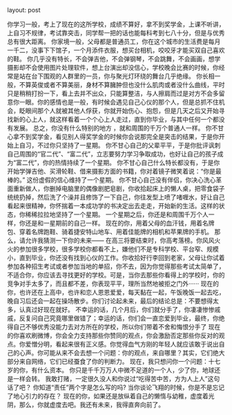
layout: post


你学习一般，考上了现在的这所学校，成绩不算好，拿不到奖学金，上课不听讲，上自习不规律，考试靠突击，同学帮一把的话也能每科考到七八十分，但是与优秀总有很大距离。 
你家境一般，父母都是普通员工，你在这个城市的生活费是每月一千二，没事下下馆子，一个月添件衣服，想买台相机，咬咬牙才能买双自己喜欢的鞋。 
你几乎没有特长，不会弹吉他，不会弹钢琴，不会跳舞，不会画画，想学摄影却不会使用图片处理软件，想上台演出却没信心，学校晚会比赛的时候，你经常是站在台下围观的人群里的一员，你与聚光灯环绕的舞台几乎绝缘。 
你长相一般，不算英俊或者不算美丽，身材不算臃肿但也没什么肌肉或者没什么曲线，平时只是稍稍打扮一下，看上去并不出众，只能算整洁，与人擦肩而过是对方不会多留意你一眼。你的感情也是一般，有时候会遇见自己心仪的那个人，但是总抓不住机会，眨眼间那个人就被其他人俘获，你就开始伤心、抱怨，但是几天之后又开始寻找新的心上人，就这样看着一个个心上人走过，直到你毕业，与其中任何一个都没有发展。 
总之，你没有什么特别的地方 ，就和周围的千万个普通人一样。 
你不甘心拿不到奖学金，看见别人得奖学金的时候你会说那完全是突击的结果，于是你开始上自习，不过你只坚持了一星期。 
你不甘心自己的父辈平平，于是你批评讽刺自己周围的“官二代”、“富二代”，立志要努力学习争取成功，也好让自己的孩子成为“富二代”，你的热情持续了一个星期。 
你不甘心自己什么特长都没有，于是你开始学弹吉他、买滑轮鞋、借来摄影方面的书籍，你对着镜子微笑着说：“你是最棒的。” 这份虚假的信心维持了一个星期。 
你不甘心自己没有伴侣，你决心洗心革面重新做人，你删掉电脑里的偶像剧肥皂剧，你收拾起床上的懒人桌，把零食袋子统统扔掉，然后洗了个澡并且修饰了一下自己，你往发型上喷了啫喱水，好让自己看起来很精神，你怀揣着一本成功学的书决定出去走走，开始新的生活。这样的状态，你稀稀拉拉地坚持了一个星期。 
一个星期之后，你还是和周围千万个人一样，你还是和一星期前的自己一样。 
现在的你，用着父母的血汗钱，用着名牌包、穿着名牌跑鞋、骑着捷安特山地车、用着佳能牌的相机和苹果牌的手机。 
那么，请允许我猜测一下你的未来—— 
在高三将要结束时，你高考落榜。你风风火火的参加很多学校，很多学校你都看不上，嫌他们不是专科学校、平台窄、规模小，直到毕业，你还没有找到心仪的工作。你收拾好行李回到老家，父母让你试着参加各种招生考试或者参加当地的单招，你不去，因为你觉得那些考试太简单了，不适合你，你应该去寻找更好的学校。可是，当你去那些你看得上的学校时，你的竞争对手太多了，而且都不差，你表现平平，理所当然地被拒之门外······ 
现在的你，也许还在上高中，也许和恋人恩恩爱爱，每天黏在一起，午饭晚饭一起去吃，晚自习后还会一起在操场散步。你们讨论起未来，最后的结论总是：不要想得太多，认真过好现在就好。 不幸运的话，几个月后，你们就分手了，你凄凄惨惨戚戚，反复问自己究竟哪里做错了；幸运的话，你们会一直恋爱到毕业，最终，你绝得自己不够优秀没能力去对方所在的学校，所以你们带着不舍和悔恨分手了 
现在的你喜欢刷微博，你会全力支持那些你赞同的观点，你会激励否定那些你反对的观点。你爱憎分明，看起来很有正义感。你觉得血气方刚的年轻人就应该敢于说出自己的心声。你可能从来不会去想一个问题：你的观点，来自哪里？其实，它们绝大部分来自网络，它们已经蚕食了你的判断力。 
现在，我只想问你一个问题：十七岁的你，有什么资本。 
你只是千千万万人中微不足道的一个人，少了你，地球还是一样会转。 
我敢打赌，一定很久没人和你说过“吃得苦中苦，方为人上人”这句话了吧？ 
你知道“责任”两个字是怎么写的吗? 
当你谈论飞翔的时候，你是不是忘记了地心引力的存在？ 
现在的你，如果还是放纵着自己的懒惰与幼稚，虚度着光阴，那么，你就虚度去吧。我还有未来，我得直奔向前了。
